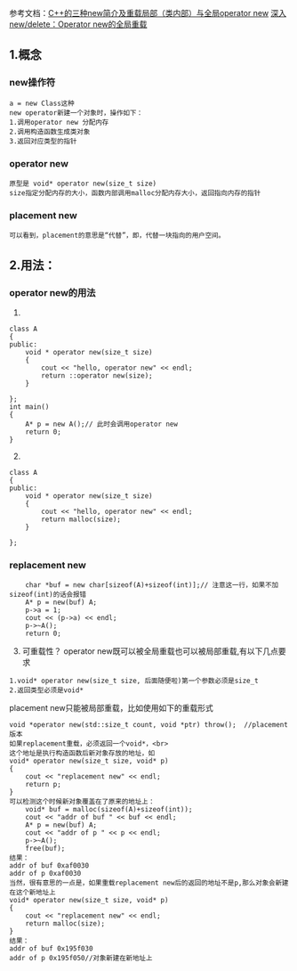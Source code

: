 参考文档：[C++的三种new简介及重载局部（类内部）与全局operator new](https://blog.csdn.net/qq_29227939/article/details/51638241)
[深入new/delete：Operator new的全局重载](https://www.cnblogs.com/dragon2012/p/3571838.html)
## 1.概念
### new操作符
```
a = new Class这种
new operator新建一个对象时，操作如下：
1.调用operator new 分配内存
2.调用构造函数生成类对象
3.返回对应类型的指针
```
### operator new
```
原型是 void* operator new(size_t size)
size指定分配内存的大小，函数内部调用malloc分配内存大小，返回指向内存的指针
```
### placement new
```
可以看到，placement的意思是“代替”，即，代替一块指向的用户空间。
```

## 2.用法：
### operator new的用法
1.
```
class A
{
public:
    void * operator new(size_t size)
    {
        cout << "hello, operator new" << endl;
        return ::operator new(size);
    }

};
int main()
{
    A* p = new A();// 此时会调用operator new
    return 0;
}
```
2.
```
class A
{
public:
    void * operator new(size_t size)
    {
        cout << "hello, operator new" << endl;
        return malloc(size);
    }

};
```
### replacement new
```
    char *buf = new char[sizeof(A)+sizeof(int)];// 注意这一行，如果不加sizeof(int)的话会报错
    A* p = new(buf) A;
    p->a = 1;
    cout << (p->a) << endl;
    p->~A();
    return 0;
```
3. 可重载性？
operator new既可以被全局重载也可以被局部重载,有以下几点要求
```
1.void* operator new(size_t size, 后面随便啦)第一个参数必须是size_t
2.返回类型必须是void*
```
placement new只能被局部重载，比如使用如下的重载形式
```
void *operator new(std::size_t count, void *ptr) throw();  //placement 版本
如果replacement重载，必须返回一个void*，<br>
这个地址是执行构造函数后新对象存放的地址，如
void* operator new(size_t size, void* p)
{
    cout << "replacement new" << endl;
    return p;
}
可以检测这个时候新对象覆盖在了原来的地址上：
    void* buf = malloc(sizeof(A)+sizeof(int));
    cout << "addr of buf " << buf << endl;
    A* p = new(buf) A;
    cout << "addr of p " << p << endl;
    p->~A();
    free(buf);
结果：
addr of buf 0xaf0030
addr of p 0xaf0030
当然，很有意思的一点是，如果重载replacement new后的返回的地址不是p,那么对象会新建在这个新地址上
void* operator new(size_t size, void* p)
{
    cout << "replacement new" << endl;
    return malloc(size);
}
结果：
addr of buf 0x195f030
addr of p 0x195f050//对象新建在新地址上
```
